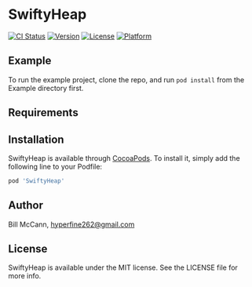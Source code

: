 # SwiftyHeap

[![CI Status](https://img.shields.io/travis/BillMcCann/SwiftyHeap.svg?style=flat)](https://travis-ci.org/BillMcCann/SwiftyHeap)
[![Version](https://img.shields.io/cocoapods/v/SwiftyHeap.svg?style=flat)](https://cocoapods.org/pods/SwiftyHeap)
[![License](https://img.shields.io/cocoapods/l/SwiftyHeap.svg?style=flat)](https://cocoapods.org/pods/SwiftyHeap)
[![Platform](https://img.shields.io/cocoapods/p/SwiftyHeap.svg?style=flat)](https://cocoapods.org/pods/SwiftyHeap)

## Example

To run the example project, clone the repo, and run `pod install` from the Example directory first.

## Requirements

## Installation

SwiftyHeap is available through [CocoaPods](https://cocoapods.org). To install
it, simply add the following line to your Podfile:

```ruby
pod 'SwiftyHeap'
```

## Author

Bill McCann, hyperfine262@gmail.com

## License

SwiftyHeap is available under the MIT license. See the LICENSE file for more info.
